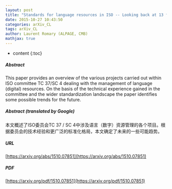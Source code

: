 ```yaml
---
layout: post
title: "Standards for language resources in ISO -- Looking back at 13 fruitful years"
date: 2015-10-27 10:43:50
categories: arXiv_CL
tags: arXiv_CL
author: Laurent Romary (ALPAGE, CMB)
mathjax: true
---
```


* content
{:toc}

##### Abstract
This paper provides an overview of the various projects carried out within ISO committee TC 37/SC 4 dealing with the management of language (digital) resources. On the basis of the technical experience gained in the committee and the wider standardization landscape the paper identifies some possible trends for the future.

##### Abstract (translated by Google)
本文概述了ISO委员会TC 37 / SC 4中涉及语言（数字）资源管理的各个项目。根据委员会的技术经验和更广泛的标准化格局，本文确定了未来的一些可能趋势。

##### URL
[https://arxiv.org/abs/1510.07851](https://arxiv.org/abs/1510.07851)

##### PDF
[https://arxiv.org/pdf/1510.07851](https://arxiv.org/pdf/1510.07851)

